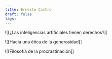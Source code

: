```yaml
---
title: Ernesto Castro
draft: false
tags:
---
```

![[¿Las inteligencias artificiales tienen derechos?]]

![[Hacia una ética de la generosidad]]

![[Filosofía de la procrastinación]]